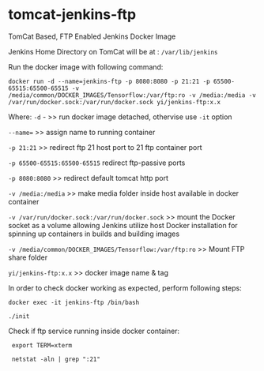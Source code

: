 # tomcat-jenkins-ftp
TomCat Based, FTP Enabled Jenkins Docker Image

Jenkins Home Directory on TomCat will be at : `/var/lib/jenkins`

Run the docker image with following command:
```
docker run -d --name=jenkins-ftp -p 8080:8080 -p 21:21 -p 65500-65515:65500-65515 -v /media/common/DOCKER_IMAGES/Tensorflow:/var/ftp:ro -v /media:/media -v /var/run/docker.sock:/var/run/docker.sock yi/jenkins-ftp:x.x
```
Where:
`-d` - >> run docker image detached, othervise use `-it` option

`--name=` >> assign name to running container

`-p 21:21` >> redirect ftp 21 host port to 21 ftp container port

`-p 65500-65515:65500-65515` redirect ftp-passive ports

`-p 8080:8080` >> redirect default tomcat http port

`-v /media:/media` >> make media folder inside host available in docker container

`-v /var/run/docker.sock:/var/run/docker.sock` >> mount the Docker socket as a volume allowing Jenkins utilize host Docker installation for spinning up containers in builds and building images

`-v /media/common/DOCKER_IMAGES/Tensorflow:/var/ftp:ro`  >> Mount FTP share folder

`yi/jenkins-ftp:x.x` >> docker image name & tag

In order to check docker working as expected, perform following steps:

`docker exec -it jenkins-ftp /bin/bash`

`./init`

Check if ftp service running inside docker container:
```
 export TERM=xterm
 
 netstat -aln | grep ":21"
 
 ```
